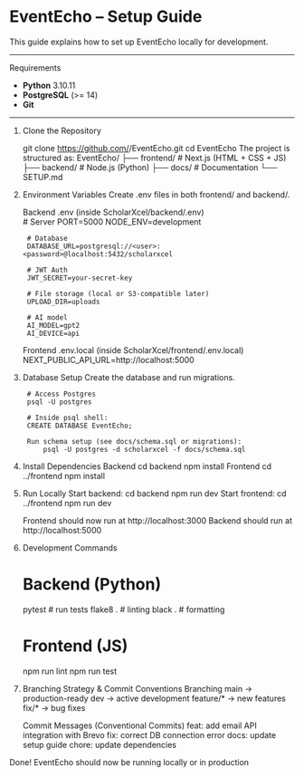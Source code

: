# EventEcho – Setup Guide

This guide explains how to set up EventEcho locally for development.

---

Requirements

- **Python** 3.10.11
- **PostgreSQL** (>= 14)
- **Git**

---

1. Clone the Repository

	git clone https://github.com/<your-org>/EventEcho.git
	cd EventEcho
	The project is structured as:
		EventEcho/
 		├── frontend/      # Next.js (HTML + CSS + JS)
 		├── backend/       # Node.js (Python)
 		├── docs/          # Documentation
 		└── SETUP.md
2. Environment Variables
	Create .env files in both frontend/ and backend/.

	Backend .env (inside ScholarXcel/backend/.env)		
		# Server
		PORT=5000
		NODE_ENV=development

		# Database
		DATABASE_URL=postgresql://<user>:<password>@localhost:5432/scholarxcel

		# JWT Auth
		JWT_SECRET=your-secret-key

		# File storage (local or S3-compatible later)
		UPLOAD_DIR=uploads

		# AI model
		AI_MODEL=gpt2
		AI_DEVICE=api
	
	Frontend .env.local (inside ScholarXcel/frontend/.env.local)
		NEXT_PUBLIC_API_URL=http://localhost:5000

3. Database Setup
	Create the database and run migrations.

		# Access Postgres
		psql -U postgres

		# Inside psql shell:
		CREATE DATABASE EventEcho;

		Run schema setup (see docs/schema.sql or migrations):
			psql -U postgres -d scholarxcel -f docs/schema.sql

4. Install Dependencies
	Backend
		cd backend
		npm install
	Frontend
		cd ../frontend
		npm install

5. Run Locally
	Start backend:
		cd backend
		npm run dev
	Start frontend:
		cd ../frontend
		npm run dev
	
	Frontend should now run at http://localhost:3000
	Backend should run at http://localhost:5000

6. Development Commands
	# Backend (Python)
	pytest            # run tests
	flake8 .          # linting
	black .           # formatting

	# Frontend (JS)
	npm run lint
	npm run test

7. Branching Strategy & Commit Conventions
	Branching
		main → production-ready
		dev → active development
		feature/* → new features
		fix/* → bug fixes

	Commit Messages (Conventional Commits)
		feat: add email API integration with Brevo
		fix: correct DB connection error
		docs: update setup guide
		chore: update dependencies

Done! EventEcho should now be running locally or in production 